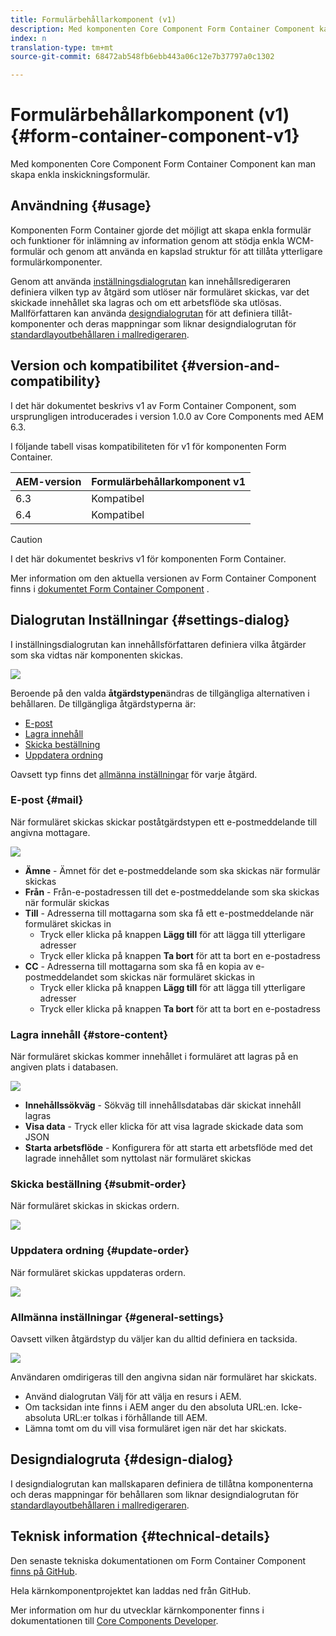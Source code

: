 ```yaml
---
title: Formulärbehållarkomponent (v1)
description: Med komponenten Core Component Form Container Component kan man skapa enkla inskickningsformulär.
index: n
translation-type: tm+mt
source-git-commit: 68472ab548fb6ebb443a06c12e7b37797a0c1302

---
```



# Formulärbehållarkomponent (v1) {#form-container-component-v1}

Med komponenten Core Component Form Container Component kan man skapa enkla inskickningsformulär.

## Användning {#usage}

Komponenten Form Container gjorde det möjligt att skapa enkla formulär och funktioner för inlämning av information genom att stödja enkla WCM-formulär och genom att använda en kapslad struktur för att tillåta ytterligare formulärkomponenter.

Genom att använda [inställningsdialogrutan](#settings-dialog) kan innehållsredigeraren definiera vilken typ av åtgärd som utlöser när formuläret skickas, var det skickade innehållet ska lagras och om ett arbetsflöde ska utlösas. Mallförfattaren kan använda [designdialogrutan](#design-dialog) för att definiera tillåt-komponenter och deras mappningar som liknar designdialogrutan för [standardlayoutbehållaren i mallredigeraren](https://helpx.adobe.com/experience-manager/6-4/sites/authoring/using/templates.html).

## Version och kompatibilitet {#version-and-compatibility}

I det här dokumentet beskrivs v1 av Form Container Component, som ursprungligen introducerades i version 1.0.0 av Core Components med AEM 6.3.

I följande tabell visas kompatibiliteten för v1 för komponenten Form Container.

| AEM-version | Formulärbehållarkomponent v1 |
|--- |--- |
| 6.3 | Kompatibel |
| 6.4 | Kompatibel |

>[!CAUTION]
>
>I det här dokumentet beskrivs v1 för komponenten Form Container.
>
>Mer information om den aktuella versionen av Form Container Component finns i [dokumentet Form Container Component](/help/components/forms/form-container.md) .

## Dialogrutan Inställningar {#settings-dialog}

I inställningsdialogrutan kan innehållsförfattaren definiera vilka åtgärder som ska vidtas när komponenten skickas.

![](/help/assets/chlimage_1.png)

Beroende på den valda **åtgärdstypen**&#x200B;ändras de tillgängliga alternativen i behållaren. De tillgängliga åtgärdstyperna är:

* [E-post](#mail)
* [Lagra innehåll](#store-content)
* [Skicka beställning](#submit-order)
* [Uppdatera ordning](#update-order)

Oavsett typ finns det [allmänna inställningar](#general-settings) för varje åtgärd.

### E-post {#mail}

När formuläret skickas skickar poståtgärdstypen ett e-postmeddelande till angivna mottagare.

![](/help/assets/chlimage_1-1.png)

* **Ämne** - Ämnet för det e-postmeddelande som ska skickas när formulär skickas
* **Från** - Från-e-postadressen till det e-postmeddelande som ska skickas när formulär skickas
* **Till** - Adresserna till mottagarna som ska få ett e-postmeddelande när formuläret skickas in
   * Tryck eller klicka på knappen **Lägg till** för att lägga till ytterligare adresser
   * Tryck eller klicka på knappen **Ta bort** för att ta bort en e-postadress
* **CC** - Adresserna till mottagarna som ska få en kopia av e-postmeddelandet som skickas när formuläret skickas in
   * Tryck eller klicka på knappen **Lägg till** för att lägga till ytterligare adresser
   * Tryck eller klicka på knappen **Ta bort** för att ta bort en e-postadress

### Lagra innehåll {#store-content}

När formuläret skickas kommer innehållet i formuläret att lagras på en angiven plats i databasen.

![](/help/assets/chlimage_1-2.png)

* **Innehållssökväg** - Sökväg till innehållsdatabas där skickat innehåll lagras
* **Visa data** - Tryck eller klicka för att visa lagrade skickade data som JSON
* **Starta arbetsflöde** - Konfigurera för att starta ett arbetsflöde med det lagrade innehållet som nyttolast när formuläret skickas

### Skicka beställning {#submit-order}

När formuläret skickas in skickas ordern.

![](/help/assets/chlimage_1-3.png)

### Uppdatera ordning {#update-order}

När formuläret skickas uppdateras ordern.

![](/help/assets/chlimage_1-4.png)

### Allmänna inställningar {#general-settings}

Oavsett vilken åtgärdstyp du väljer kan du alltid definiera en tacksida.

![](/help/assets/chlimage_1-5.png)

Användaren omdirigeras till den angivna sidan när formuläret har skickats.

* Använd dialogrutan Välj för att välja en resurs i AEM.
* Om tacksidan inte finns i AEM anger du den absoluta URL:en. Icke-absoluta URL:er tolkas i förhållande till AEM.
* Lämna tomt om du vill visa formuläret igen när det har skickats.

## Designdialogruta {#design-dialog}

I designdialogrutan kan mallskaparen definiera de tillåtna komponenterna och deras mappningar för behållaren som liknar designdialogrutan för [standardlayoutbehållaren i mallredigeraren](https://helpx.adobe.com/experience-manager/6-4/sites/authoring/using/templates.html#main-pars_title_1754153843).

## Teknisk information {#technical-details}

Den senaste tekniska dokumentationen om Form Container Component [finns på GitHub](https://github.com/adobe/aem-core-wcm-components/tree/master/content/src/content/jcr_root/apps/core/wcm/components/form/container/v1/container).

Hela kärnkomponentprojektet kan laddas ned från GitHub.

Mer information om hur du utvecklar kärnkomponenter finns i dokumentationen till [Core Components Developer](/help/developing/overview.md).
